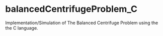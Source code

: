 # balancedCentrifugeProblem_C
Implementation/Simulation of The Balanced Centrifuge Problem using the the C language.
